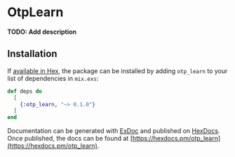 # OtpLearn

**TODO: Add description**

## Installation

If [available in Hex](https://hex.pm/docs/publish), the package can be installed
by adding `otp_learn` to your list of dependencies in `mix.exs`:

```elixir
def deps do
  [
    {:otp_learn, "~> 0.1.0"}
  ]
end
```

Documentation can be generated with [ExDoc](https://github.com/elixir-lang/ex_doc)
and published on [HexDocs](https://hexdocs.pm). Once published, the docs can
be found at [https://hexdocs.pm/otp_learn](https://hexdocs.pm/otp_learn).

